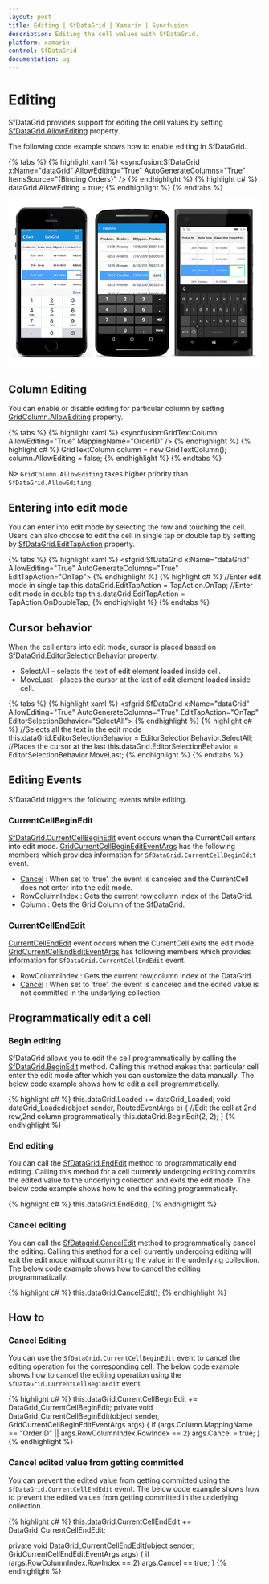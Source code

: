 ```yaml
---
layout: post
title: Editing | SfDataGrid | Xamarin | Syncfusion
description: Editing the cell values with SfDataGrid.
platform: xamarin
control: SfDataGrid
documentation: ug
---
```


# Editing
SfDataGrid provides support for editing the cell values by setting [SfDataGrid.AllowEditing](https://help.syncfusion.com/cr/cref_files/xamarin/sfdatagrid/Syncfusion.SfDataGrid.XForms~Syncfusion.SfDataGrid.XForms.SfDataGrid~AllowEditing.html) property.

The following code example shows how to enable editing in SfDataGrid. 

{% tabs %}
{% highlight xaml %}
<syncfusion:SfDataGrid x:Name="dataGrid"
                       AllowEditing="True"
                       AutoGenerateColumns="True"
                       ItemsSource="{Binding Orders}" />
{% endhighlight %}
{% highlight c# %}
dataGrid.AllowEditing = true;
{% endhighlight %}
{% endtabs %}

![](SfDataGrid_images/Editing_Column_Forms.png)

## Column Editing

You can enable or disable editing for particular column by setting [GridColumn.AllowEditing](https://help.syncfusion.com/cr/cref_files/xamarin/sfdatagrid/Syncfusion.SfDataGrid.XForms~Syncfusion.SfDataGrid.XForms.GridColumn~AllowEditing.html) property.

{% tabs %}
{% highlight xaml %}
<syncfusion:GridTextColumn AllowEditing="True" MappingName="OrderID" />
{% endhighlight %}
{% highlight c# %}
GridTextColumn column = new GridTextColumn();
column.AllowEditing = false;
{% endhighlight %}
{% endtabs %}

N> `GridColumn.AllowEditing` takes higher priority than `SfDataGrid.AllowEditing`.

## Entering into edit mode

You can enter into edit mode by selecting the row and touching the cell. Users can also choose to edit the cell in single tap or double tap by setting by [SfDataGrid.EditTapAction](https://help.syncfusion.com/cr/cref_files/xamarin/sfdatagrid/Syncfusion.SfDataGrid.XForms~Syncfusion.SfDataGrid.XForms.SfDataGrid~EditTapAction.html) property.

{% tabs %}
{% highlight xaml %}
<sfgrid:SfDataGrid x:Name="dataGrid"
                           AllowEditing="True"
                           AutoGenerateColumns="True"
                           EditTapAction="OnTap">
{% endhighlight %}
{% highlight c# %}
//Enter edit mode in single tap
this.dataGrid.EditTapAction = TapAction.OnTap;
//Enter edit mode in double tap
this.dataGrid.EditTapAction = TapAction.OnDoubleTap;
{% endhighlight %}
{% endtabs %}

## Cursor behavior
When the cell enters into edit mode, cursor is placed based on [SfDataGrid.EditorSelectionBehavior](https://help.syncfusion.com/cr/cref_files/xamarin/sfdatagrid/Syncfusion.SfDataGrid.XForms~Syncfusion.SfDataGrid.XForms.SfDataGrid~EditorSelectionBehavior.html) property.

* SelectAll – selects the text of edit element loaded inside cell.
* MoveLast – places the cursor at the last of edit element loaded inside cell.

{% tabs %}
{% highlight xaml %}
<sfgrid:SfDataGrid x:Name="dataGrid"
                           AllowEditing="True"
                           AutoGenerateColumns="True"
                           EditTapAction="OnTap"
                           EditorSelectionBehavior="SelectAll">
{% endhighlight %}
{% highlight c# %}
//Selects all the text in the edit mode
this.dataGrid.EditorSelectionBehavior = EditorSelectionBehavior.SelectAll;
//Places the cursor at the last
this.dataGrid.EditorSelectionBehavior = EditorSelectionBehavior.MoveLast;
{% endhighlight %}
{% endtabs %}

## Editing Events
SfDataGrid triggers the following events while editing.

### CurrentCellBeginEdit

[SfDataGrid.CurrentCellBeginEdit](https://help.syncfusion.com/cr/cref_files/xamarin/sfdatagrid/Syncfusion.SfDataGrid.XForms~Syncfusion.SfDataGrid.XForms.SfDataGrid~CurrentCellBeginEditing_EV.html) event occurs when the CurrentCell enters into edit mode. [GridCurrentCellBeginEditEventArgs](https://help.syncfusion.com/cr/cref_files/xamarin/sfdatagrid/Syncfusion.SfDataGrid.XForms~Syncfusion.SfDataGrid.XForms.GridCurrentCellBeginEditingEventArgs.html) has the following members which provides information for `SfDataGrid.CurrentCellBeginEdit` event.

* [Cancel](https://msdn.microsoft.com/query/dev10.query?appId=Dev10IDEF1&l=EN-US&k=k(System.ComponentModel.CancelEventArgs.Cancel)&rd=true) : When set to ‘true’, the event is canceled and the CurrentCell does not enter into the edit mode.
* RowColumnIndex : Gets the current row,column index of the DataGrid.
* Column : Gets the Grid Column of the SfDataGrid.

### CurrentCellEndEdit

[CurrentCellEndEdit](https://help.syncfusion.com/cr/cref_files/xamarin/sfdatagrid/Syncfusion.SfDataGrid.XForms~Syncfusion.SfDataGrid.XForms.SfDataGrid~CurrentCellEndEditing_EV.html) event occurs when the CurrentCell exits the edit mode. [GridCurrentCellEndEditEventArgs](https://help.syncfusion.com/cr/cref_files/xamarin/sfdatagrid/Syncfusion.SfDataGrid.XForms~Syncfusion.SfDataGrid.XForms.GridCurrentCellEndEditingEventArgs.html) has following members which provides information for `SfDataGrid.CurrentCellEndEdit` event.

* RowColumnIndex : Gets the current row,column index of the DataGrid.
* [Cancel](https://msdn.microsoft.com/query/dev10.query?appId=Dev10IDEF1&l=EN-US&k=k(System.ComponentModel.CancelEventArgs.Cancel)&rd=true) : When set to ‘true’, the event is canceled and the edited value is not committed in the underlying collection.

## Programmatically edit a cell

### Begin editing

SfDataGrid allows you to edit the cell programmatically by calling the [SfDataGrid.BeginEdit](https://help.syncfusion.com/cr/cref_files/xamarin/sfdatagrid/Syncfusion.SfDataGrid.XForms~Syncfusion.SfDataGrid.XForms.SfDataGrid~BeginEdit.html) method. Calling this method makes that particular cell enter the edit mode after which you can customize the data manually. The below code example shows how to edit a cell programmatically.

{% highlight c# %}
this.dataGrid.Loaded += dataGrid_Loaded;
void dataGrid_Loaded(object sender, RoutedEventArgs e)
{
    //Edit the cell at 2nd row,2nd column programmatically
    this.dataGrid.BeginEdit(2, 2);
}
{% endhighlight %}

### End editing

You can call the [SfDataGrid.EndEdit](https://help.syncfusion.com/cr/cref_files/xamarin/sfdatagrid/Syncfusion.SfDataGrid.XForms~Syncfusion.SfDataGrid.XForms.SfDataGrid~EndEdit.html) method to programmatically end editing. Calling this method for a cell currently undergoing editing commits the edited value to the underlying collection and exits the edit mode. The below code example shows how to end the editing programmatically.

{% highlight c# %}
this.dataGrid.EndEdit();
{% endhighlight %}

### Cancel editing

You can call the [SfDatagrid.CancelEdit](https://help.syncfusion.com/cr/cref_files/xamarin/sfdatagrid/Syncfusion.SfDataGrid.XForms~Syncfusion.SfDataGrid.XForms.SfDataGrid~CancelEdit.html) method to programmatically cancel the editing. Calling this method for a cell currently undergoing editing will exit the edit mode without committing the value in the underlying collection. The below code example shows how to cancel the editing programmatically.

{% highlight c# %}
this.dataGrid.CancelEdit();
{% endhighlight %}

## How to 

### Cancel Editing

You can use the `SfDataGrid.CurrentCellBeginEdit` event to cancel the editing operation for the corresponding cell. The below code example shows how to cancel the editing operation using the `SfDataGrid.CurrentCellBeginEdit` event.

{% highlight c# %}
this.dataGrid.CurrentCellBeginEdit += DataGrid_CurrentCellBeginEdit;
private void DataGrid_CurrentCellBeginEdit(object sender, GridCurrentCellBeginEditEventArgs args)
{
    if (args.Column.MappingName == "OrderID" || args.RowColumnIndex.RowIndex == 2)
        args.Cancel = true;
}
{% endhighlight %}

### Cancel edited value from getting committed

You can prevent the edited value from getting committed using the `SfDataGrid.CurrentCellEndEdit` event. The below code example shows how to prevent the edited values from getting committed in the underlying collection.

{% highlight c# %}
this.dataGrid.CurrentCellEndEdit += DataGrid_CurrentCellEndEdit;

private void DataGrid_CurrentCellEndEdit(object sender, GridCurrentCellEndEditEventArgs args)
{
    if (args.RowColumnIndex.RowIndex == 2)
        args.Cancel == true;
}
{% endhighlight %}